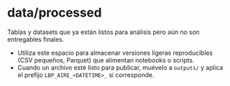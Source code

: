 # data/processed

Tablas y datasets que ya están listos para análisis pero aún no son entregables finales.

- Utiliza este espacio para almacenar versiones ligeras reproducibles (CSV pequeños, Parquet) que alimentan notebooks o scripts.
- Cuando un archivo esté listo para publicar, muévelo a `outputs/` y aplica el prefijo `LBP_AIRE_<DATETIME>_` si corresponde.
